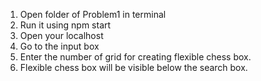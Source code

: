 1. Open folder of Problem1 in terminal 
2. Run it using npm start
3. Open your localhost
4. Go to the input box
5. Enter the number of grid for creating flexible chess box.
6. Flexible chess box will be visible below the search box.